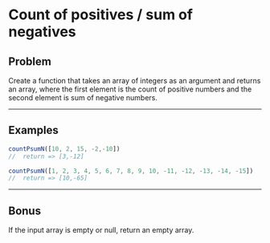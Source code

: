 # Count of positives / sum of negatives

## Problem 

Create a function that takes an array of integers as an argument and returns an array, where the first element is the count of positive numbers and the second element is sum of negative numbers.

---
## Examples

```js
countPsumN([10, 2, 15, -2,-10]) 
//  return => [3,-12]
```

```js
countPsumN([1, 2, 3, 4, 5, 6, 7, 8, 9, 10, -11, -12, -13, -14, -15]) 
//  return => [10,-65]
```

---
## Bonus
If the input array is empty or null, return an empty array.
